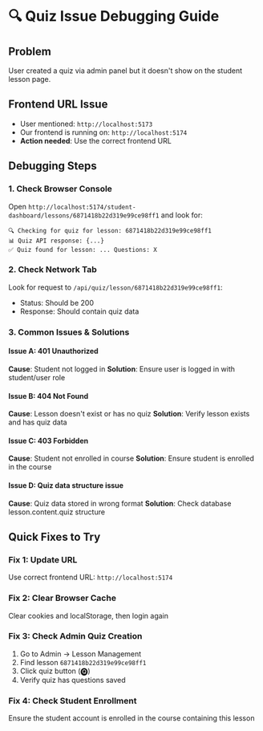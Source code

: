# 🔍 Quiz Issue Debugging Guide

## Problem
User created a quiz via admin panel but it doesn't show on the student lesson page.

## Frontend URL Issue
- User mentioned: `http://localhost:5173`
- Our frontend is running on: `http://localhost:5174`
- **Action needed**: Use the correct frontend URL

## Debugging Steps

### 1. Check Browser Console
Open `http://localhost:5174/student-dashboard/lessons/6871418b22d319e99ce98ff1` and look for:
```
🔍 Checking for quiz for lesson: 6871418b22d319e99ce98ff1
📊 Quiz API response: {...}
✅ Quiz found for lesson: ... Questions: X
```

### 2. Check Network Tab
Look for request to `/api/quiz/lesson/6871418b22d319e99ce98ff1`:
- Status: Should be 200
- Response: Should contain quiz data

### 3. Common Issues & Solutions

#### Issue A: 401 Unauthorized
**Cause**: Student not logged in
**Solution**: Ensure user is logged in with student/user role

#### Issue B: 404 Not Found  
**Cause**: Lesson doesn't exist or has no quiz
**Solution**: Verify lesson exists and has quiz data

#### Issue C: 403 Forbidden
**Cause**: Student not enrolled in course
**Solution**: Ensure student is enrolled in the course

#### Issue D: Quiz data structure issue
**Cause**: Quiz data stored in wrong format
**Solution**: Check database lesson.content.quiz structure

## Quick Fixes to Try

### Fix 1: Update URL
Use correct frontend URL: `http://localhost:5174`

### Fix 2: Clear Browser Cache
Clear cookies and localStorage, then login again

### Fix 3: Check Admin Quiz Creation
1. Go to Admin → Lesson Management
2. Find lesson `6871418b22d319e99ce98ff1`
3. Click quiz button (🅠)
4. Verify quiz has questions saved

### Fix 4: Check Student Enrollment
Ensure the student account is enrolled in the course containing this lesson
